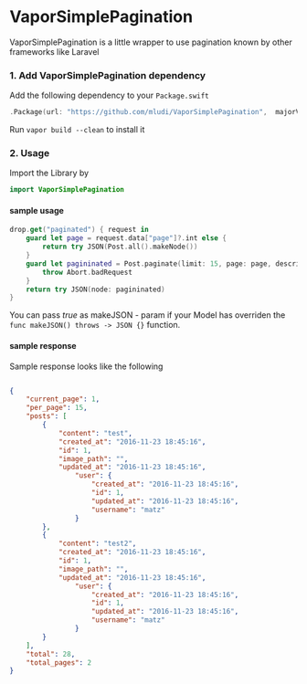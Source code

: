 # VaporSimplePagination

VaporSimplePagination is a little wrapper to use pagination known by other frameworks like Laravel


### 1. Add VaporSimplePagination dependency


Add the following dependency to your `Package.swift`

```swift
.Package(url: "https://github.com/mludi/VaporSimplePagination",  majorVersion: 0)
```

Run `vapor build --clean` to install it


### 2. Usage

Import the Library by

```swift
import VaporSimplePagination
```


#### sample usage

```swift
drop.get("paginated") { request in
    guard let page = request.data["page"]?.int else {
        return try JSON(Post.all().makeNode())
    }
    guard let pagininated = Post.paginate(limit: 15, page: page, description: "posts", makeJSON: true) else {
        throw Abort.badRequest
    }
    return try JSON(node: pagininated)
}
```

You can pass _true_ as makeJSON - param if your Model has overriden the `func makeJSON() throws -> JSON {}` function.


#### sample response

Sample response looks like the following

```json

{
	"current_page": 1,
	"per_page": 15,
	"posts": [
		{
			"content": "test",
			"created_at": "2016-11-23 18:45:16",
			"id": 1,
			"image_path": "",
			"updated_at": "2016-11-23 18:45:16",
				"user": {
					"created_at": "2016-11-23 18:45:16",
					"id": 1,
					"updated_at": "2016-11-23 18:45:16",
					"username": "matz"
				}
		},
		{
			"content": "test2",
			"created_at": "2016-11-23 18:45:16",
			"id": 1,
			"image_path": "",
			"updated_at": "2016-11-23 18:45:16",
				"user": {
					"created_at": "2016-11-23 18:45:16",
					"id": 1,
					"updated_at": "2016-11-23 18:45:16",
					"username": "matz"
				}
		}
	],
	"total": 28,
	"total_pages": 2
}

```